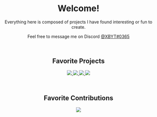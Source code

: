 <h1 align="center">Welcome!</h1>
<p align="center">Everything here is composed of projects I have found interesting or fun to create.</p>
<p align="center">Feel free to message me on Discord <a href="https://discordapp.com/users/297150910830739456/">@XBYT#0365</a></p>
<br>
<!-- 
<p align="center">
  <a><img src="https://github-readme-stats.vercel.app/api?username=aarana14&hide=prs,issues&count_private=true&show_icons=true&theme=dark"/></a>
 </p> 
<br/>
-->

<h2 align="center">Favorite Projects</h2>

<p align="center">
  <a href="https://github.com/aarana14/FacialRecognition">
    <img src="https://github-readme-stats.vercel.app/api/pin/?username=aarana14&repo=FacialRecognition&theme=dark"/>
  </a>
  <a href="https://github.com/aarana14/LocalChatApp">
    <img src="https://github-readme-stats.vercel.app/api/pin/?username=aarana14&repo=LocalChatApp&theme=dark"/>
  </a>
  <a href="https://github.com/aarana14/FracCalc">
    <img src="https://github-readme-stats.vercel.app/api/pin/?username=aarana14&repo=FracCalc&theme=dark">
  </a>
  <a href="https://github.com/aarana14/CurrencyExchange">
    <img src="https://github-readme-stats.vercel.app/api/pin/?username=aarana14&repo=CurrencyExchange&theme=dark">
  </a>
</p>

<br>

<h2 align="center">Favorite Contributions</h2>

<p align="center">
  <a href="https://github.com/aarana14/DIY-Password-Manager">
    <img src="https://github-readme-stats.vercel.app/api/pin/?username=aarana14&repo=DIY-Password-Manager&theme=dark"/>
  </a>
</p>

<br>
